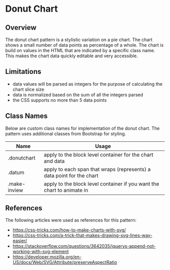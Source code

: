 # Donut Chart

## Overview

The donut chart pattern is a stylistic variation on a pie chart. The chart shows a small number of data points as percentage of a whole. The chart is build on values in the HTML that are indicated by a specific class name. This makes the chart data quickly editable and very accessible.

## Limitations

* data values will be parsed as integers for the purpose of calculating the chart slice size
* data is normalized based on the sum of all the integers parsed
* the CSS supports no more than 5 data points

## Class Names

Below are custom class names for implementation of the donut chart. The pattern uses additional classes from Bootstrap for styling.

Name | Usage
------------ | -------------
.donutchart | apply to the block level container for the chart and data 
.datum | apply to each span that wraps (represents) a data point for the chart
.make-inview | apply to the block level container if you want the chart to animate in

## References

The following articles were used as references for this pattern:

* https://css-tricks.com/how-to-make-charts-with-svg/
* https://css-tricks.com/a-trick-that-makes-drawing-svg-lines-way-easier/
* https://stackoverflow.com/questions/3642035/jquerys-append-not-working-with-svg-element
* https://developer.mozilla.org/en-US/docs/Web/SVG/Attribute/preserveAspectRatio